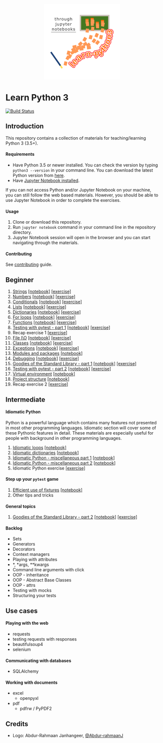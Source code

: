 <p align="center">
  <img src="logo.png" alt="logo"/>
</p>

# Learn Python 3

[![Build Status](https://travis-ci.org/jerry-git/learn-python3.svg?branch=master)](https://travis-ci.org/jerry-git/learn-python3)

## Introduction

This repository contains a collection of materials for teaching/learning Python 3 (3.5+).

#### Requirements
* Have Python 3.5 or newer installed. You can check the version by typing `python3 --version` in your command line. You can download the latest Python version from [here](https://www.python.org/downloads/).
* Have [Jupyter Notebook installed](http://jupyter.readthedocs.io/en/latest/install.html).

If you can not access Python and/or Jupyter Notebook on your machine, you can still follow the web based materials. However, you should be able to use Jupyter Notebook in order to complete the exercises.

#### Usage

1. Clone or download this repository.
2. Run `jupyter notebook` command in your command line in the repository directory.
3. Jupyter Notebook session will open in the browser and you can start navigating through the materials.

#### Contributing
See [contributing](https://github.com/jerry-git/learn-python3/blob/master/CONTRIBUTING.md) guide.


## Beginner
1. [Strings](http://htmlpreview.github.com/?https://github.com/jerry-git/learn-python3/blob/master/notebooks/beginner/html/strings.html) [[notebook]](http://nbviewer.jupyter.org/github/jerry-git/learn-python3/blob/master/notebooks/beginner/strings.ipynb) [[exercise]](http://nbviewer.jupyter.org/github/jerry-git/learn-python3/blob/master/notebooks/beginner/exercises/strings_exercise.ipynb)
1. [Numbers](http://htmlpreview.github.com/?https://github.com/jerry-git/learn-python3/blob/master/notebooks/beginner/html/numbers.html) [[notebook]](http://nbviewer.jupyter.org/github/jerry-git/learn-python3/blob/master/notebooks/beginner/numbers.ipynb) [[exercise]](http://nbviewer.jupyter.org/github/jerry-git/learn-python3/blob/master/notebooks/beginner/exercises/numbers_exercise.ipynb)
1. [Conditionals](http://htmlpreview.github.com/?https://github.com/jerry-git/learn-python3/blob/master/notebooks/beginner/html/conditionals.html) [[notebook]](http://nbviewer.jupyter.org/github/jerry-git/learn-python3/blob/master/notebooks/beginner/conditionals.ipynb) [[exercise]](http://nbviewer.jupyter.org/github/jerry-git/learn-python3/blob/master/notebooks/beginner/exercises/conditionals_exercise.ipynb)
1. [Lists](http://htmlpreview.github.com/?https://github.com/jerry-git/learn-python3/blob/master/notebooks/beginner/html/lists.html) [[notebook]](http://nbviewer.jupyter.org/github/jerry-git/learn-python3/blob/master/notebooks/beginner/lists.ipynb) [[exercise]](http://nbviewer.jupyter.org/github/jerry-git/learn-python3/blob/master/notebooks/beginner/exercises/lists_exercise.ipynb)
1. [Dictionaries](http://htmlpreview.github.com/?https://github.com/jerry-git/learn-python3/blob/master/notebooks/beginner/html/dictionaries.html) [[notebook]](http://nbviewer.jupyter.org/github/jerry-git/learn-python3/blob/master/notebooks/beginner/dictionaries.ipynb) [[exercise]](http://nbviewer.jupyter.org/github/jerry-git/learn-python3/blob/master/notebooks/beginner/exercises/dictionaries_exercise.ipynb)
1. [For loops](http://htmlpreview.github.com/?https://github.com/jerry-git/learn-python3/blob/master/notebooks/beginner/html/for_loops.html) [[notebook]](http://nbviewer.jupyter.org/github/jerry-git/learn-python3/blob/master/notebooks/beginner/for_loops.ipynb) [[exercise]](http://nbviewer.jupyter.org/github/jerry-git/learn-python3/blob/master/notebooks/beginner/exercises/for_loops_exercise.ipynb)
1. [Functions](http://htmlpreview.github.com/?https://github.com/jerry-git/learn-python3/blob/master/notebooks/beginner/html/functions.html) [[notebook]](http://nbviewer.jupyter.org/github/jerry-git/learn-python3/blob/master/notebooks/beginner/functions.ipynb) [[exercise]](http://nbviewer.jupyter.org/github/jerry-git/learn-python3/blob/master/notebooks/beginner/exercises/functions_exercise.ipynb)
1. [Testing with pytest - part 1](http://htmlpreview.github.com/?https://github.com/jerry-git/learn-python3/blob/master/notebooks/beginner/html/testing1.html) [[notebook]](http://nbviewer.jupyter.org/github/jerry-git/learn-python3/blob/master/notebooks/beginner/testing1.ipynb) [[exercise]](http://nbviewer.jupyter.org/github/jerry-git/learn-python3/blob/master/notebooks/beginner/exercises/testing1_exercise.ipynb)
1. Recap exercise 1 [[exercise]](http://nbviewer.jupyter.org/github/jerry-git/learn-python3/blob/master/notebooks/beginner/exercises/recap1_exercise.ipynb)
1. [File I\O](http://htmlpreview.github.com/?https://github.com/jerry-git/learn-python3/blob/master/notebooks/beginner/html/file_io.html) [[notebook]](http://nbviewer.jupyter.org/github/jerry-git/learn-python3/blob/master/notebooks/beginner/file_io.ipynb) [[exercise]](http://nbviewer.jupyter.org/github/jerry-git/learn-python3/blob/master/notebooks/beginner/exercises/file_io_exercise.ipynb)
1. [Classes](http://htmlpreview.github.com/?https://github.com/jerry-git/learn-python3/blob/master/notebooks/beginner/html/classes.html) [[notebook]](http://nbviewer.jupyter.org/github/jerry-git/learn-python3/blob/master/notebooks/beginner/classes.ipynb) [[exercise]](http://nbviewer.jupyter.org/github/jerry-git/learn-python3/blob/master/notebooks/beginner/exercises/classes_exercise.ipynb)
1. [Exceptions](http://htmlpreview.github.com/?https://github.com/jerry-git/learn-python3/blob/master/notebooks/beginner/html/exceptions.html) [[notebook]](http://nbviewer.jupyter.org/github/jerry-git/learn-python3/blob/master/notebooks/beginner/exceptions.ipynb) [[exercise]](http://nbviewer.jupyter.org/github/jerry-git/learn-python3/blob/master/notebooks/beginner/exercises/exceptions_exercise.ipynb)
1. [Modules and packages](http://htmlpreview.github.com/?https://github.com/jerry-git/learn-python3/blob/master/notebooks/beginner/html/modules_and_packages.html) [[notebook]](http://nbviewer.jupyter.org/github/jerry-git/learn-python3/blob/master/notebooks/beginner/modules_and_packages.ipynb)
1. [Debugging](http://htmlpreview.github.com/?https://github.com/jerry-git/learn-python3/blob/master/notebooks/beginner/html/debugging.html) [[notebook]](http://nbviewer.jupyter.org/github/jerry-git/learn-python3/blob/master/notebooks/beginner/debugging.ipynb) [[exercise]](http://nbviewer.jupyter.org/github/jerry-git/learn-python3/blob/master/notebooks/beginner/exercises/debugging_exercise.ipynb)
1. [Goodies of the Standard Library - part 1](http://htmlpreview.github.com/?https://github.com/jerry-git/learn-python3/blob/master/notebooks/beginner/html/std_lib.html) [[notebook]](http://nbviewer.jupyter.org/github/jerry-git/learn-python3/blob/master/notebooks/beginner/std_lib.ipynb) [[exercise]](http://nbviewer.jupyter.org/github/jerry-git/learn-python3/blob/master/notebooks/beginner/exercises/std_lib1_exercise.ipynb)
1. [Testing with pytest - part 2](http://htmlpreview.github.com/?https://github.com/jerry-git/learn-python3/blob/master/notebooks/beginner/html/testing2.html) [[notebook]](http://nbviewer.jupyter.org/github/jerry-git/learn-python3/blob/master/notebooks/beginner/testing2.ipynb) [[exercise]](http://nbviewer.jupyter.org/github/jerry-git/learn-python3/blob/master/notebooks/beginner/exercises/testing2_exercise.ipynb)
1. [Virtual environment](http://htmlpreview.github.com/?https://github.com/jerry-git/learn-python3/blob/master/notebooks/beginner/html/venv.html) [[notebook]](http://nbviewer.jupyter.org/github/jerry-git/learn-python3/blob/master/notebooks/beginner/venv.ipynb)
1. [Project structure](http://htmlpreview.github.com/?https://github.com/jerry-git/learn-python3/blob/master/notebooks/beginner/html/project_structure.html) [[notebook]](http://nbviewer.jupyter.org/github/jerry-git/learn-python3/blob/master/notebooks/beginner/project_structure.ipynb)
1. Recap exercise 2 [[exercise]](http://nbviewer.jupyter.org/github/jerry-git/learn-python3/blob/master/notebooks/beginner/exercises/recap2_exercise.ipynb)


## Intermediate

#### Idiomatic Python
Python is a powerful language which contains many features not presented in most other programming languages. Idiomatic section will cover some of these Pythonic features in detail. These materials are especially useful for people with background in other programming languages.

1. [Idiomatic loops](http://htmlpreview.github.com/?https://github.com/jerry-git/learn-python3/blob/master/notebooks/intermediate/html/idiomatic_loops.html) [[notebook]](http://nbviewer.jupyter.org/github/jerry-git/learn-python3/blob/master/notebooks/intermediate/idiomatic_loops.ipynb)
1. [Idiomatic dictionaries](http://htmlpreview.github.com/?https://github.com/jerry-git/learn-python3/blob/master/notebooks/intermediate/html/idiomatic_dicts.html) [[notebook]](http://nbviewer.jupyter.org/github/jerry-git/learn-python3/blob/master/notebooks/intermediate/idiomatic_dicts.ipynb)
1. [Idiomatic Python - miscellaneous part 1](http://htmlpreview.github.com/?https://github.com/jerry-git/learn-python3/blob/master/notebooks/intermediate/html/idiomatic_misc1.html) [[notebook]](http://nbviewer.jupyter.org/github/jerry-git/learn-python3/blob/master/notebooks/intermediate/idiomatic_misc1.ipynb)
1. [Idiomatic Python - miscellaneous part 2](http://htmlpreview.github.com/?https://github.com/jerry-git/learn-python3/blob/master/notebooks/intermediate/html/idiomatic_misc2.html) [[notebook]](http://nbviewer.jupyter.org/github/jerry-git/learn-python3/blob/master/notebooks/intermediate/idiomatic_misc2.ipynb)
1. Idiomatic Python exercise [[exercise]](http://nbviewer.jupyter.org/github/jerry-git/learn-python3/blob/master/notebooks/intermediate/exercises/idiomatic_python_exercise.ipynb)

#### Step up your `pytest` game
1. [Efficient use of fixtures](http://htmlpreview.github.com/?https://github.com/jerry-git/learn-python3/blob/master/notebooks/intermediate/html/pytest_fixtures.html) [[notebook]](http://nbviewer.jupyter.org/github/jerry-git/learn-python3/blob/master/notebooks/intermediate/pytest_fixtures.ipynb)
1. Other tips and tricks

#### General topics
1. [Goodies of the Standard Library - part 2](http://htmlpreview.github.com/?https://github.com/jerry-git/learn-python3/blob/master/notebooks/intermediate/html/std_lib2.html) [[notebook]](http://nbviewer.jupyter.org/github/jerry-git/learn-python3/blob/master/notebooks/intermediate/std_lib2.ipynb) [[exercise]](http://nbviewer.jupyter.org/github/jerry-git/learn-python3/blob/master/notebooks/intermediate/exercises/std_lib2_exercise.ipynb)

#### Backlog
* Sets
* Generators
* Decorators
* Context managers
* Playing with attributes
* *, *args, **kwargs
* Command line arguments with click
* OOP - inheritance
* OOP - Abstract Base Classes
* OOP - attrs
* Testing with mocks
* Structuring your tests


## Use cases

#### Playing with the web
* requests
* testing requests with responses
* beautifulsoup4
* selenium

#### Communicating with databases
* SQLAlchemy

#### Working with documents
* excel
	* openpyxl
* pdf
	* pdfrw / PyPDF2


## Credits
* Logo: Abdur-Rahmaan Janhangeer, [@Abdur-rahmaanJ](https://github.com/Abdur-rahmaanJ)
